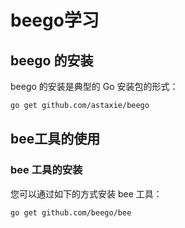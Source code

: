 # beego学习

## beego 的安装

beego 的安装是典型的 Go 安装包的形式：

```bash
go get github.com/astaxie/beego
```

## bee工具的使用

### bee 工具的安装
您可以通过如下的方式安装 bee 工具：
```bash
go get github.com/beego/bee
```


